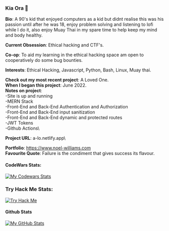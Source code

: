 ### Kia Ora 👋

  **Bio**: A 90's kid that enjoyed computers as a kid but didnt realise this was his passion until after he was 18, enjoy problem solving and listening to lofi while I do it, also enjoy Muay Thai in my spare time to help keep my mind and body healthy. 
  
  **Current Obsession**: Ethical hacking and CTF's.
  
  **Co-op**: To aid my learning in the ethical hacking space am open to cooperatively do some bug bounties.

  **Interests**: Ethical Hacking, Javascript, Python, Bash, Linux, Muay thai.

  **Check out my most recent project**: A Loved One.\
  **When I began this project**: June 2022.\
  **Notes on project**: \
   -Site is up and running\
   -MERN Stack\
   -Front-End and Back-End Authentication and Authorization\
   -Front-End and Back-End input sanitization\
   -Front-End and Back-End dynamic and protected routes\
   -JWT Tokens\
   -Github Actions\

   **Project URL**: a-lo.netlify.app\
  
  **Portfolio**: https://www.noel-williams.com  
  **Favourite Quote**: Failure is the condiment that gives success its flavour.    
  
  #### CodeWars Stats: 
[![My Codewars Stats](https://www.codewars.com/users/noelw19/badges/large)]()
  
  ### Try Hack Me Stats:
[![Try Hack Me](https://tryhackme-badges.s3.amazonaws.com/noelw19.png)]()

  #### Github Stats

[![My GitHub Stats](https://github-readme-stats.vercel.app/api/?username=noelw19&count_private=true&theme=tokyonight&showicons=true)]()

<!--
**noelw19/noelw19** is a ✨ _special_ ✨ repository because its `README.md` (this file) appears on your GitHub profile.

Here are some ideas to get you started:

- 🔭 I’m currently working on ...
- 🌱 I’m currently learning ...
- 👯 I’m looking to collaborate on ...
- 🤔 I’m looking for help with ...
- 💬 Ask me about ...
- 📫 How to reach me: ...
- 😄 Pronouns: ...
- ⚡ Fun fact: ...
-->
